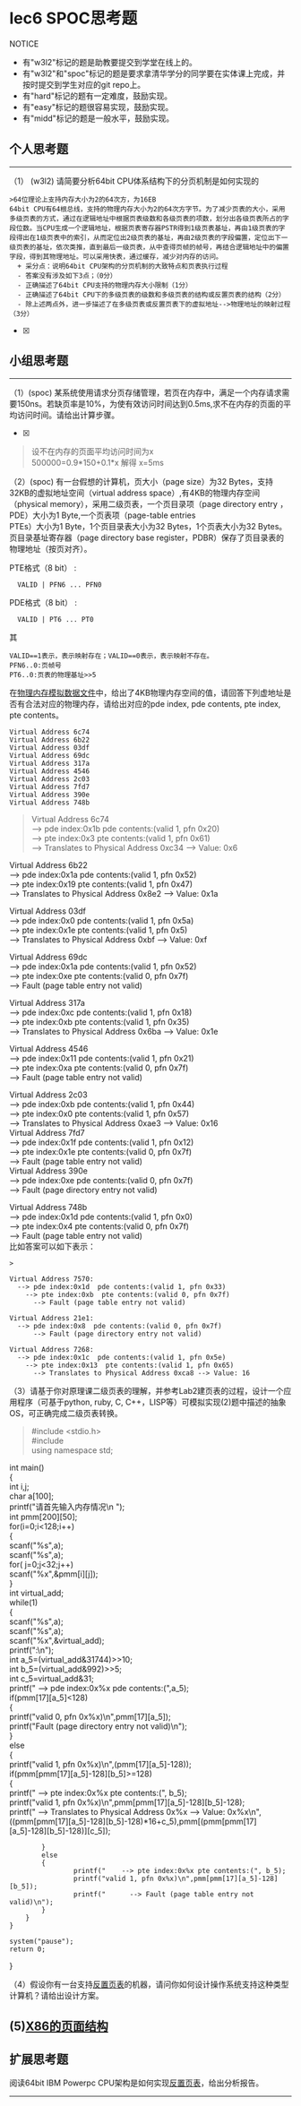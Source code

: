 # lec6 SPOC思考题


NOTICE
- 有"w3l2"标记的题是助教要提交到学堂在线上的。
- 有"w3l2"和"spoc"标记的题是要求拿清华学分的同学要在实体课上完成，并按时提交到学生对应的git repo上。
- 有"hard"标记的题有一定难度，鼓励实现。
- 有"easy"标记的题很容易实现，鼓励实现。
- 有"midd"标记的题是一般水平，鼓励实现。


## 个人思考题
---

（1） (w3l2) 请简要分析64bit CPU体系结构下的分页机制是如何实现的
```
>64位理论上支持内存大小为2的64次方，为16EB  
64bit CPU有64根总线，支持的物理内存大小为2的64次方字节。为了减少页表的大小，采用多级页表的方式，通过在逻辑地址中根据页表级数和各级页表的项数，划分出各级页表所占的字段位数。当CPU生成一个逻辑地址，根据页表寄存器PSTR得到1级页表基址，再由1级页表的字段得出在1级页表中的索引，从而定位出2级页表的基址，再由2级页表的字段偏置，定位出下一级页表的基址，依次类推，直到最后一级页表，从中查得页帧的帧号，再结合逻辑地址中的偏置字段，得到其物理地址。可以采用快表，通过缓存，减少对内存的访问。
  + 采分点：说明64bit CPU架构的分页机制的大致特点和页表执行过程
  - 答案没有涉及如下3点；（0分）
  - 正确描述了64bit CPU支持的物理内存大小限制（1分）
  - 正确描述了64bit CPU下的多级页表的级数和多级页表的结构或反置页表的结构（2分）
  - 除上述两点外，进一步描述了在多级页表或反置页表下的虚拟地址-->物理地址的映射过程（3分）
 ```
- [x]  

>  

## 小组思考题
---

（1）(spoc) 某系统使用请求分页存储管理，若页在内存中，满足一个内存请求需要150ns。若缺页率是10%，为使有效访问时间达到0.5ms,求不在内存的页面的平均访问时间。请给出计算步骤。 

- [x]  
>
> 设不在内存的页面平均访问时间为x  
500000=0.9\*150+0.1\*x
解得 x=5ms  

（2）(spoc) 有一台假想的计算机，页大小（page size）为32 Bytes，支持32KB的虚拟地址空间（virtual address space）,有4KB的物理内存空间（physical memory），采用二级页表，一个页目录项（page directory entry ，PDE）大小为1 Byte,一个页表项（page-table entries  
PTEs）大小为1 Byte，1个页目录表大小为32 Bytes，1个页表大小为32 Bytes。页目录基址寄存器（page directory base register，PDBR）保存了页目录表的物理地址（按页对齐）。

PTE格式（8 bit） :
```
  VALID | PFN6 ... PFN0
```
PDE格式（8 bit） :
```
  VALID | PT6 ... PT0
```
其
```
VALID==1表示，表示映射存在；VALID==0表示，表示映射不存在。
PFN6..0:页帧号
PT6..0:页表的物理基址>>5
```
在[物理内存模拟数据文件](./03-2-spoc-testdata.md)中，给出了4KB物理内存空间的值，请回答下列虚地址是否有合法对应的物理内存，请给出对应的pde index, pde contents, pte index, pte contents。
```
Virtual Address 6c74
Virtual Address 6b22
Virtual Address 03df
Virtual Address 69dc
Virtual Address 317a
Virtual Address 4546
Virtual Address 2c03
Virtual Address 7fd7
Virtual Address 390e
Virtual Address 748b
```
>Virtual Address 6c74  
 --> pde index:0x1b  pde contents:(valid 1, pfn 0x20)  
    --> pte index:0x3  pte contents:(valid 1, pfn 0x61)  
      --> Translates to Physical Address 0xc34 --> Value: 0x6  
  
Virtual Address 6b22  
 --> pde index:0x1a  pde contents:(valid 1, pfn 0x52)  
    --> pte index:0x19  pte contents:(valid 1, pfn 0x47)  
      --> Translates to Physical Address 0x8e2 --> Value: 0x1a  
  
Virtual Address 03df  
 --> pde index:0x0  pde contents:(valid 1, pfn 0x5a)  
    --> pte index:0x1e  pte contents:(valid 1, pfn 0x5)  
      --> Translates to Physical Address 0xbf --> Value: 0xf  
 
Virtual Address 69dc  
 --> pde index:0x1a pde contents:(valid 1, pfn 0x52)  
    --> pte index:0xe pte contents:(valid 0, pfn 0x7f)  
      --> Fault (page table entry not valid)  
  
Virtual Address 317a  
 --> pde index:0xc  pde contents:(valid 1, pfn 0x18)  
    --> pte index:0xb  pte contents:(valid 1, pfn 0x35)  
      --> Translates to Physical Address 0x6ba --> Value: 0x1e  
  
Virtual Address 4546  
 --> pde index:0x11  pde contents:(valid 1, pfn 0x21)  
    --> pte index:0xa  pte contents:(valid 0, pfn 0x7f)  
      --> Fault (page table entry not valid)  
  
Virtual Address 2c03  
 --> pde index:0xb  pde contents:(valid 1, pfn 0x44)  
    --> pte index:0x0  pte contents:(valid 1, pfn 0x57)  
      --> Translates to Physical Address 0xae3 --> Value: 0x16  
Virtual Address 7fd7  
 --> pde index:0x1f  pde contents:(valid 1, pfn 0x12)  
    --> pte index:0x1e  pte contents:(valid 0, pfn 0x7f)  
      --> Fault (page table entry not valid)  
Virtual Address 390e  
 --> pde index:0xe  pde contents:(valid 0, pfn 0x7f)  
    --> Fault (page directory entry not valid)  
  
Virtual Address 748b  
 --> pde index:0x1d  pde contents:(valid 1, pfn 0x0)  
    --> pte index:0x4  pte contents:(valid 0, pfn 0x7f)  
      --> Fault (page table entry not valid)  
比如答案可以如下表示：  
```
>

Virtual Address 7570:
  --> pde index:0x1d  pde contents:(valid 1, pfn 0x33)
    --> pte index:0xb  pte contents:(valid 0, pfn 0x7f)
      --> Fault (page table entry not valid)
      
Virtual Address 21e1:
  --> pde index:0x8  pde contents:(valid 0, pfn 0x7f)
      --> Fault (page directory entry not valid)

Virtual Address 7268:
  --> pde index:0x1c  pde contents:(valid 1, pfn 0x5e)
    --> pte index:0x13  pte contents:(valid 1, pfn 0x65)
      --> Translates to Physical Address 0xca8 --> Value: 16
```



（3）请基于你对原理课二级页表的理解，并参考Lab2建页表的过程，设计一个应用程序（可基于python, ruby, C, C++，LISP等）可模拟实现(2)题中描述的抽象OS，可正确完成二级页表转换。
>#include <stdio.h>  
#include <iostream>  
using namespace std;  
  
int main()  
{  
	int i,j;  
	char a[100];  
	printf("请首先输入内存情况\n ");  
	int pmm[200][50];  
	for(i=0;i<128;i++)  
	{  
		scanf("%s",a);  
		scanf("%s",a);  
		for( j=0;j<32;j++)  
			scanf("%x",&pmm[i][j]);  
	}  
	int virtual_add;  
	while(1)   
	{  
		scanf("%s",a);  
		scanf("%s",a);  
		scanf("%x",&virtual_add);  
		printf(":\n");  
		int a_5=(virtual_add&31744)>>10;  
		int b_5=(virtual_add&992)>>5;  
		int c_5=virtual_add&31;  
		printf("  --> pde index:0x%x pde contents:(",a_5);  
		if(pmm[17][a_5]<128)  
		{  
			printf("valid 0, pfn 0x%x)\n",pmm[17][a_5]);  
			printf("Fault (page directory entry not valid)\n");  
		}	  
		else  
		{  
			printf("valid 1, pfn 0x%x)\n",(pmm[17][a_5]-128));  
			if(pmm[pmm[17][a_5]-128][b_5]>=128)  
			{  
				printf("    --> pte index:0x%x pte contents:(", b_5);  
				printf("valid 1, pfn 0x%x)\n",pmm[pmm[17][a_5]-128][b_5]-128);  
				printf("      --> Translates to Physical Address 0x%x --> Value:   0x%x\n",((pmm[pmm[17][a_5]-128][b_5]-128)*16+c_5),pmm[(pmm[pmm[17][a_5]-128][b_5]-128)][c_5]);  
				  
			}  
			else  
			{  
					printf("    --> pte index:0x%x pte contents:(", b_5);  
					printf("valid 1, pfn 0x%x)\n",pmm[pmm[17][a_5]-128][b_5]);  
					printf("      --> Fault (page table entry not valid)\n");  
			}  
		}	  
	}  
		  
	system("pause");   
	return 0;  
}	  


（4）假设你有一台支持[反置页表](http://en.wikipedia.org/wiki/Page_table#Inverted_page_table)的机器，请问你如何设计操作系统支持这种类型计算机？请给出设计方案。

 (5)[X86的页面结构](http://os.cs.tsinghua.edu.cn/oscourse/OS2015/lecture06#head-1f58ea81c046bd27b196ea2c366d0a2063b304ab)
--- 

## 扩展思考题

阅读64bit IBM Powerpc CPU架构是如何实现[反置页表](http://en.wikipedia.org/wiki/Page_table#Inverted_page_table)，给出分析报告。

--- 
